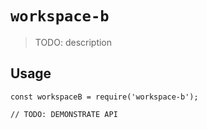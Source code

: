 # `workspace-b`

> TODO: description

## Usage

```
const workspaceB = require('workspace-b');

// TODO: DEMONSTRATE API
```
